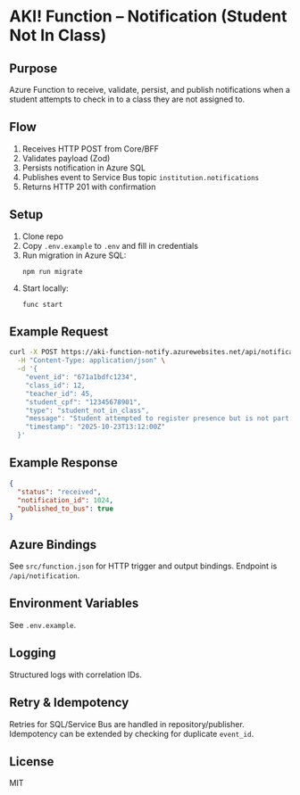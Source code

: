 # AKI! Function – Notification (Student Not In Class)

## Purpose
Azure Function to receive, validate, persist, and publish notifications when a student attempts to check in to a class they are not assigned to.

## Flow
1. Receives HTTP POST from Core/BFF
2. Validates payload (Zod)
3. Persists notification in Azure SQL
4. Publishes event to Service Bus topic `institution.notifications`
5. Returns HTTP 201 with confirmation

## Setup
1. Clone repo
2. Copy `.env.example` to `.env` and fill in credentials
3. Run migration in Azure SQL:
   ```
   npm run migrate
   ```
4. Start locally:
   ```
   func start
   ```

## Example Request
```bash
curl -X POST https://aki-function-notify.azurewebsites.net/api/notification \
  -H "Content-Type: application/json" \
  -d '{
    "event_id": "671a1bdfc1234",
    "class_id": 12,
    "teacher_id": 45,
    "student_cpf": "12345678901",
    "type": "student_not_in_class",
    "message": "Student attempted to register presence but is not part of the class",
    "timestamp": "2025-10-23T13:12:00Z"
  }'
```

## Example Response
```json
{
  "status": "received",
  "notification_id": 1024,
  "published_to_bus": true
}
```

## Azure Bindings
See `src/function.json` for HTTP trigger and output bindings. Endpoint is `/api/notification`.

## Environment Variables
See `.env.example`.

## Logging
Structured logs with correlation IDs.

## Retry & Idempotency
Retries for SQL/Service Bus are handled in repository/publisher. Idempotency can be extended by checking for duplicate `event_id`.

## License
MIT
